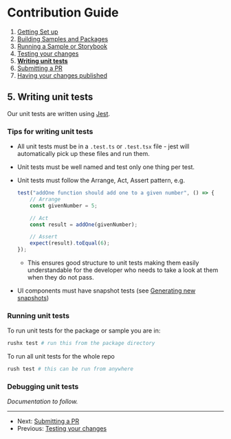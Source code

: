 # Contribution Guide

1. [Getting Set up](<./1. getting-set-up.md>)
2. [Building Samples and Packages](<./2. build-samples-and-packages.md>)
3. [Running a Sample or Storybook](<./3. running-a-sample-or-storybook.md>)
4. [Testing your changes](<./4. testing-your-changes.md>)
5. **[Writing unit tests](<./5. writing-unit-tests.md>)**
6. [Submitting a PR](<./6. submitting-a-pr.md>)
7. [Having your changes published](<./7. having-your-changes-published.md>)

## 5. Writing unit tests

Our unit tests are written using [Jest](../infrastructure/jest.md).

### Tips for writing unit tests

* All unit tests must be in a `.test.ts` or `.test.tsx` file - jest will automatically pick up these files and run them.
* Unit tests must be well named and test only one thing per test.
* Unit tests must follow the Arrange, Act, Assert pattern, e.g.

  ```javascript
  test("addOne function should add one to a given number", () => {
      // Arrange
      const givenNumber = 5;

      // Act
      const result = addOne(givenNumber);

      // Assert
      expect(result).toEqual(6);
  });
  ```

  * This ensures good structure to unit tests making them easily understandable for the developer who needs to take a look at them when they do not pass.
* UI components must have snapshot tests (see [Generating new snapshots](<./6. submitting-a-pr.md#generating-new-snapshots-for-your-ui-changes>))

### Running unit tests

To run unit tests for the package or sample you are in:

```bash
rushx test # run this from the package directory
```

To run all unit tests for the whole repo

```bash
rush test # this can be run from anywhere
```


### Debugging unit tests

_Documentation to follow._

---

* Next: [Submitting a PR](<./6. submitting-a-pr.md>)
* Previous: [Testing your changes](<./4. testing-your-changes.md>)
